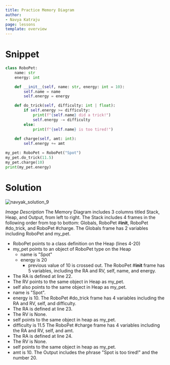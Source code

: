 ```yaml
---
title: Practice Memory Diagram
author:
- Navya Katraju
page: lessons
template: overview
---
```


# Snippet

```python
class RoboPet:
    name: str
    energy: int

    def __init__(self, name: str, energy: int = 10):
        self.name = name
        self.energy = energy

    def do_trick(self, difficulty: int | float):
        if self.energy >= difficulty:
            print(f"{self.name} did a trick!")
            self.energy -= difficulty
        else:
            print(f"{self.name} is too tired!")
    
    def charge(self, amt: int):
        self.energy += amt

my_pet: RoboPet = RoboPet("Spot")
my_pet.do_trick(11.5)
my_pet.charge(10)
print(my_pet.energy)
```

# Solution
![navyak_solution_9](navyak_solution_9.png)

*Image Description*
The Memory Diagram includes 3 columns titled Stack, Heap, and Output, from left to right.
The Stack includes 4 frames in the following order from top to bottom: Globals, RoboPet #__init__, RoboPet #do_trick, and RoboPet #charge. 
The Globals frame has 2 variables including RoboPet and my_pet.
- RoboPet points to a class definition on the Heap (lines 4-20)
- my_pet points to an object of RoboPet type on the Heap
    - name is "Spot"
    - energy is 20
        - previous value of 10 is crossed out.
The RoboPet #__init__ frame has 5 variables, including the RA and RV, self, name, and energy.
- The RA is defined at line 22.
- The RV points to the same object in Heap as my_pet.
- self also points to the same object in Heap as my_pet.
- name is "Spot".
- energy is 10.
The RoboPet #do_trick frame has 4 variables including the RA and RV, self, and difficulty.
- The RA is defined at line 23.
- The RV is None.
- self points to the same object in heap as my_pet.
- difficulty is 11.5
The RoboPet #charge frame has 4 variables including the RA and RV, self, and amt.
- The RA is defined at line 24.
- The RV is None.
- self points to the same object in heap as my_pet.
- amt is 10.
The Output includes the phrase "Spot is too tired!" and the number 20.